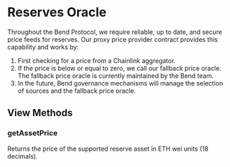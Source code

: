 # Reserves Oracle

Throughout the Bend Protocol, we require reliable, up to date, and secure price feeds for reserves. Our proxy price provider contract provides this capability and works by:

1. First checking for a price from a Chainlink aggregator.
2. If the price is below or equal to zero, we call our fallback price oracle.​The fallback price oracle is currently maintained by the Bend team.
3. In the future, Bend governance mechanisms will manage the selection of sources and the fallback price oracle.

## View Methods

### getAssetPrice

Returns the price of the supported reserve asset in ETH wei units (18 decimals).
